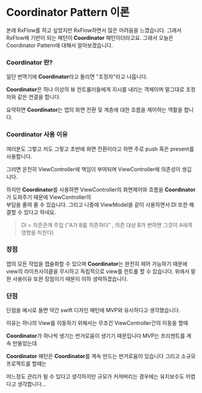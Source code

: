 # Coordinator Pattern 이론

본래 RxFlow를 하고 싶었지만 RxFlow하면서 많은 어려움을 느꼈습니다. 그래서 RxFlow에 기반이 되는 패턴이 **Coordinator** 패턴이더라고요. 그래서 오늘은 Coordinator Pattern에 대해서 알아보겠습니다.

### **Coordinator** 란?

일단 번역기에 **Coordinator**라고 돌리면 "조정자"라고 나옵니다.

**Coordinator**은 하나 이상의 뷰 컨트롤러들에게 지시를 내리는 객체이며 말그대로 조정자와 같은 연결을 합니다.

요약하면 **Coordinator**는 앱의 화면 전환 및 계층에 대한 흐름을 제어하는 역활을 합니다.

### **Coordinator** 사용 이유

여러분도 그렇고 저도 그렇고 초반에 화면 전환이라고 하면 주로 push 혹은 present를 사용합니다.

그러면 온전히 ViewController에 책임이 부여되며 ViewController에 의존성이 생깁니다.

하지만 **Coordinator**를 사용하면 ViewController의 화면제어와 흐름을 **Coordinator**가 도와주기 때문에 ViewController의  
부담을 줄여 줄 수 있습니다. 그리고 나중에 ViewModel을 같이 사용하면서 DI 또한 해결할 수 있다고 하네요.

> DI = 의존관계 주입 (”A가 B를 의존하다” , 의존 대상 B가 변하면 그것이 A에겍 영향을 미친다)

### 장점

앱의 모든 작업을 캡슐화할 수 있으며 **Coordinator**는 완전히 제어 가능하기 때문에 view의 라이프사이클을 무시하고 독립적으로 view를 컨트롤 할 수 있습니다. 위에서 말한 사용이유 또한 장점이기 때문이 이하 생략하겠습니다.

### 단점

단점을 예시로 들면 약간 swift 디자인 패턴에 MVP와 유사하다고 생각했습니다.

이유는 하나의 View를 이동하기 위해서는 무조건 ViewController간의 이동을 할때

**Coordinator**가 하나씩 생기는 번거로움이 생기기 때문입니다 MVP는 프리젠트를 계속 만들었는데 

**Coordinator** 패턴은 **Coordinator**를 계속 만드는 번거로움이 있습니다 그리고 소규모 프로젝트를 할때는

어느정도 관리가 될 수 있다고 생각하지만 규모가 커져버리는 경우에는 유지보수도 어렵다고 생각합니다...
